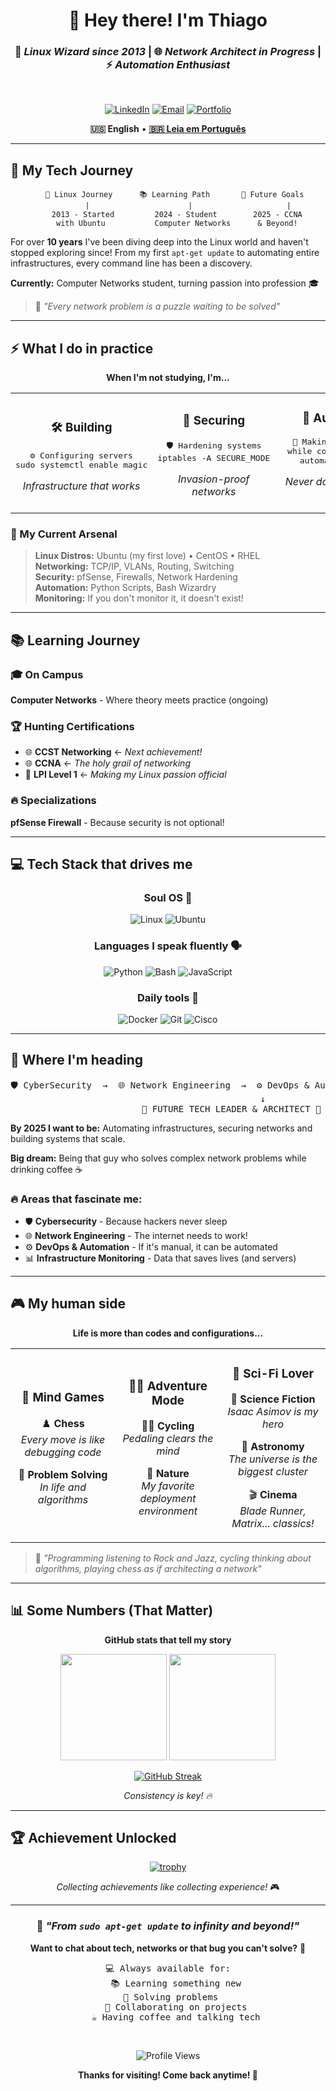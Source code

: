 <div align="center">

# 🌟 Hey there! I'm Thiago

### 🐧 *Linux Wizard since 2013* | 🌐 *Network Architect in Progress* | ⚡ *Automation Enthusiast*

<br>

[![LinkedIn](https://img.shields.io/badge/LinkedIn-Connect-0077B5?style=for-the-badge&logo=linkedin&logoColor=white)](https://linkedin.com/in/th-hoffmann87)
[![Email](https://img.shields.io/badge/Email-Let's_Chat-D14836?style=for-the-badge&logo=gmail&logoColor=white)](mailto:thiago@hoffmann.tec.br)
[![Portfolio](https://img.shields.io/badge/Portfolio-Coming_Soon-FF5722?style=for-the-badge&logo=rocket&logoColor=white)](#)

**🇺🇸 English** • **[🇧🇷 Leia em Português](README.md)**

</div>

---

## 🚀 My Tech Journey

<div align="center">

```
   🐧 Linux Journey      📚 Learning Path       🎯 Future Goals
         |                      |                     |
    2013 - Started         2024 - Student        2025 - CCNA
    with Ubuntu           Computer Networks      & Beyond!
```

</div>

For over **10 years** I've been diving deep into the Linux world and haven't stopped exploring since! From my first `apt-get update` to automating entire infrastructures, every command line has been a discovery.

**Currently:** Computer Networks student, turning passion into profession 🎓

> 💭 *"Every network problem is a puzzle waiting to be solved"*

---

## ⚡ What I do in practice

<div align="center">

**When I'm not studying, I'm...**

</div>

<table>
<tr>
<td width="33%" align="center">

### 🛠️ **Building**
<pre>
⚙️ Configuring servers
sudo systemctl enable magic
</pre>
*Infrastructure that works*

</td>
<td width="33%" align="center">

### 🔐 **Securing** 
<pre>
🛡️ Hardening systems
iptables -A SECURE_MODE
</pre>
*Invasion-proof networks*

</td>
<td width="33%" align="center">

### 🚀 **Automating**
<pre>
🤖 Making life easier
while coffee_exists():
    automate_everything()
</pre>
*Never do the same task twice*

</td>
</tr>
</table>

### 🎯 My Current Arsenal

> **Linux Distros:** Ubuntu (my first love) • CentOS • RHEL  
> **Networking:** TCP/IP, VLANs, Routing, Switching  
> **Security:** pfSense, Firewalls, Network Hardening  
> **Automation:** Python Scripts, Bash Wizardry  
> **Monitoring:** If you don't monitor it, it doesn't exist!

---

## 📚 Learning Journey

### 🎓 **On Campus**
**Computer Networks** - Where theory meets practice (ongoing)

### 🏆 **Hunting Certifications**
- 🌐 **CCST Networking** ← *Next achievement!*
- 🌐 **CCNA** ← *The holy grail of networking*  
- 🐧 **LPI Level 1** ← *Making my Linux passion official*

### 🔥 **Specializations**
**pfSense Firewall** - Because security is not optional!

---

## 💻 Tech Stack that drives me

<div align="center">

### **Soul OS** 🐧
![Linux](https://img.shields.io/badge/Linux-FCC624?style=for-the-badge&logo=linux&logoColor=black)
![Ubuntu](https://img.shields.io/badge/Ubuntu-E95420?style=for-the-badge&logo=ubuntu&logoColor=white)

### **Languages I speak fluently** 🗣️
![Python](https://img.shields.io/badge/Python-3776AB?style=for-the-badge&logo=python&logoColor=white)
![Bash](https://img.shields.io/badge/Bash-4EAA25?style=for-the-badge&logo=gnu-bash&logoColor=white)
![JavaScript](https://img.shields.io/badge/JavaScript-F7DF1E?style=for-the-badge&logo=javascript&logoColor=black)

### **Daily tools** 🔧
![Docker](https://img.shields.io/badge/Docker-2496ED?style=for-the-badge&logo=docker&logoColor=white)
![Git](https://img.shields.io/badge/Git-F05032?style=for-the-badge&logo=git&logoColor=white)
![Cisco](https://img.shields.io/badge/Cisco-1BA0D7?style=for-the-badge&logo=cisco&logoColor=white)

</div>

---

## 🎯 Where I'm heading

<div align="center">

<pre>
🛡️ CyberSecurity  →  🌐 Network Engineering  →  ⚙️ DevOps & Automation  →  📊 Observability
                                    ↓
                        🚀 FUTURE TECH LEADER & ARCHITECT 🚀
</pre>

</div>

**By 2025 I want to be:** Automating infrastructures, securing networks and building systems that scale.

**Big dream:** Being that guy who solves complex network problems while drinking coffee ☕

### 🔥 Areas that fascinate me:
- 🛡️ **Cybersecurity** - Because hackers never sleep
- 🌐 **Network Engineering** - The internet needs to work!
- ⚙️ **DevOps & Automation** - If it's manual, it can be automated
- 📊 **Infrastructure Monitoring** - Data that saves lives (and servers)

---

## 🎮 My human side

<div align="center">

**Life is more than codes and configurations...**

</div>

<table align="center">
<tr>
<td align="center" width="33%">

### 🧠 **Mind Games**
♟️ **Chess**  
*Every move is like debugging code*

🎯 **Problem Solving**  
*In life and algorithms*

</td>
<td align="center" width="33%">

### 🚴‍♂️ **Adventure Mode**
🚴‍♂️ **Cycling**  
*Pedaling clears the mind*

🌿 **Nature**  
*My favorite deployment environment*

</td>
<td align="center" width="33%">

### 🌌 **Sci-Fi Lover**
📖 **Science Fiction**  
*Isaac Asimov is my hero*

🌌 **Astronomy**  
*The universe is the biggest cluster*

🎬 **Cinema**  
*Blade Runner, Matrix... classics!*

</td>
</tr>
</table>

> 🎵 *"Programming listening to Rock and Jazz, cycling thinking about algorithms, playing chess as if architecting a network"*

---

## 📊 Some Numbers (That Matter)

<div align="center">

**GitHub stats that tell my story**

<img height="170em" src="https://github-readme-stats.vercel.app/api?username=th-hoffmann&show_icons=true&theme=tokyonight&include_all_commits=true&count_private=true&hide_border=true"/>
<img height="170em" src="https://github-readme-stats.vercel.app/api/top-langs/?username=th-hoffmann&layout=compact&langs_count=8&theme=tokyonight&hide_border=true"/>

</div>

<div align="center">

[![GitHub Streak](https://streak-stats.demolab.com/?user=th-hoffmann&theme=tokyonight&hide_border=true)](https://git.io/streak-stats)

*Consistency is key! 🔥*

</div>

---

## 🏆 Achievement Unlocked

<div align="center">

[![trophy](https://github-profile-trophy.vercel.app/?username=th-hoffmann&theme=tokyonight&no-frame=true&no-bg=false&margin-w=4)](https://github.com/ryo-ma/github-profile-trophy)

*Collecting achievements like collecting experience!* 🎮

</div>

---

<div align="center">

### 🌟 *"From `sudo apt-get update` to infinity and beyond!"*

**Want to chat about tech, networks or that bug you can't solve?** 🤝

<pre>
💻 Always available for:
   📚 Learning something new
   🔧 Solving problems  
   🚀 Collaborating on projects
   ☕ Having coffee and talking tech
</pre>

<br>

![Profile Views](https://komarev.com/ghpvc/?username=th-hoffmann&color=blueviolet&style=flat-square&label=Curious+visitors)

**Thanks for visiting! Come back anytime! 👋**

</div>
